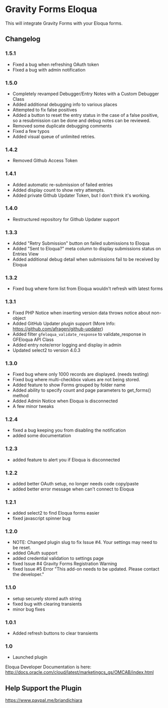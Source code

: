 # Gravity Forms Eloqua

This will integrate Gravity Forms with your Eloqua forms.

## Changelog

### 1.5.1
  * Fixed a bug when refreshing OAuth token
  * FIxed a bug with admin notification

### 1.5.0
  * Completely revamped Debugger/Entry Notes with a Custom Debugger Class
  * Added additional debugging info to various places
  * Attempted to fix false positives
  * Added a button to reset the entry status in the case of a false positive, so a resubmission can be done and debug notes can be reviewed.
  * Removed some duplicate debugging comments
  * Fixed a few typos
  * Added visual queue of unlimited retries.

### 1.4.2
  * Removed Github Access Token

### 1.4.1
  * Added automatic re-submission of failed entries
  * Added display count to show retry attempts.
  * Added private Github Updater Token, but I don't think it's working.

### 1.4.0
  * Restructured repository for Github Updater support

### 1.3.3
  * Added "Retry Submission" button on failed submissions to Eloqua
  * Added "Sent to Eloqua?" meta column to display submissions status on Entries View
  * Added additional debug detail when submissions fail to be received by Eloqua

### 1.3.2
  * Fixed bug where form list from Eloqua wouldn't refresh with latest forms

### 1.3.1
  * Fixed PHP Notice when inserting version data throws notice about non-object
  * Added GitHub Updater plugin support (More Info: https://github.com/afragen/github-updater)
  * Added filter `gfeloqua_validate_response` to validate_response in GFEloqua API Class
  * Added entry note/error logging and display in admin
  * Updated select2 to version 4.0.3

### 1.3.0
  * Fixed bug where only 1000 records are displayed. (needs testing)
  * Fixed bug where multi-checkbox values are not being stored.
  * Added feature to show Forms grouped by folder name
  * Added ability to specify count and page parameters to get_forms() method
  * Added Admin Notice when Eloqua is disconnected
  * A few minor tweaks

### 1.2.4
  * fixed a bug keeping you from disabling the notification
  * added some documentation

### 1.2.3
  * added feature to alert you if Eloqua is disconnected

### 1.2.2
  * added better OAuth setup, no longer needs code copy/paste
  * added better error message when can't connect to Eloqua

### 1.2.1
  * added select2 to find Eloqua forms easier
  * fixed javascript spinner bug

### 1.2.0
  * NOTE: Changed plugin slug to fix Issue #4. Your settings may need to be reset.
  * added OAuth support
  * added credential validation to settings page
  * fixed Issue #4 Gravity Forms Registration Warning
  * fixed Issue #5 Error "This add-on needs to be updated. Please contact the developer."

### 1.1.0
  * setup securely stored auth string
  * fixed bug with clearing transients
  * minor bug fixes

### 1.0.1
  * Added refresh buttons to clear transients

### 1.0
  * Launched plugin

Eloqua Developer Documentation is here: http://docs.oracle.com/cloud/latest/marketingcs_gs/OMCAB/index.html

## Help Support the Plugin

https://www.paypal.me/briandichiara
